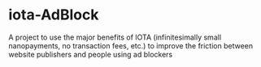 # iota-AdBlock
A project to use the major benefits of IOTA (infinitesimally small nanopayments, no transaction fees, etc.) to improve the friction between website publishers and people using ad blockers

